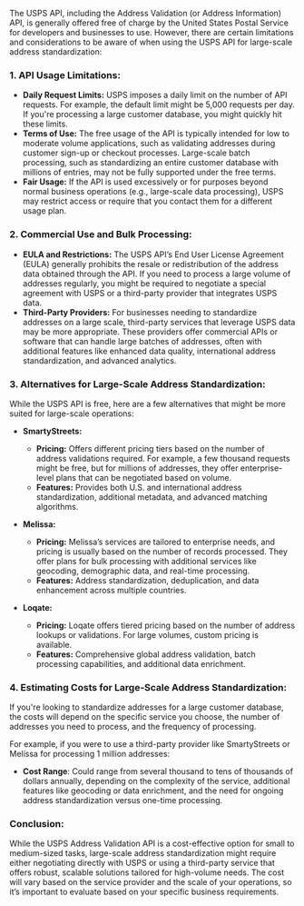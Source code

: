 The USPS API, including the Address Validation (or Address Information) API, is generally offered free of charge by the United States Postal Service for developers and businesses to use. However, there are certain limitations and considerations to be aware of when using the USPS API for large-scale address standardization:

### **1. API Usage Limitations:**
- **Daily Request Limits:** USPS imposes a daily limit on the number of API requests. For example, the default limit might be 5,000 requests per day. If you're processing a large customer database, you might quickly hit these limits.
- **Terms of Use:** The free usage of the API is typically intended for low to moderate volume applications, such as validating addresses during customer sign-up or checkout processes. Large-scale batch processing, such as standardizing an entire customer database with millions of entries, may not be fully supported under the free terms.
- **Fair Usage:** If the API is used excessively or for purposes beyond normal business operations (e.g., large-scale data processing), USPS may restrict access or require that you contact them for a different usage plan.

### **2. Commercial Use and Bulk Processing:**
- **EULA and Restrictions:** The USPS API’s End User License Agreement (EULA) generally prohibits the resale or redistribution of the address data obtained through the API. If you need to process a large volume of addresses regularly, you might be required to negotiate a special agreement with USPS or a third-party provider that integrates USPS data.
- **Third-Party Providers:** For businesses needing to standardize addresses on a large scale, third-party services that leverage USPS data may be more appropriate. These providers offer commercial APIs or software that can handle large batches of addresses, often with additional features like enhanced data quality, international address standardization, and advanced analytics.

### **3. Alternatives for Large-Scale Address Standardization:**
While the USPS API is free, here are a few alternatives that might be more suited for large-scale operations:

- **SmartyStreets:**
  - **Pricing:** Offers different pricing tiers based on the number of address validations required. For example, a few thousand requests might be free, but for millions of addresses, they offer enterprise-level plans that can be negotiated based on volume.
  - **Features:** Provides both U.S. and international address standardization, additional metadata, and advanced matching algorithms.

- **Melissa:**
  - **Pricing:** Melissa’s services are tailored to enterprise needs, and pricing is usually based on the number of records processed. They offer plans for bulk processing with additional services like geocoding, demographic data, and real-time processing.
  - **Features:** Address standardization, deduplication, and data enhancement across multiple countries.

- **Loqate:**
  - **Pricing:** Loqate offers tiered pricing based on the number of address lookups or validations. For large volumes, custom pricing is available.
  - **Features:** Comprehensive global address validation, batch processing capabilities, and additional data enrichment.

### **4. Estimating Costs for Large-Scale Address Standardization:**
If you're looking to standardize addresses for a large customer database, the costs will depend on the specific service you choose, the number of addresses you need to process, and the frequency of processing. 

For example, if you were to use a third-party provider like SmartyStreets or Melissa for processing 1 million addresses:

- **Cost Range**: Could range from several thousand to tens of thousands of dollars annually, depending on the complexity of the service, additional features like geocoding or data enrichment, and the need for ongoing address standardization versus one-time processing.

### **Conclusion:**
While the USPS Address Validation API is a cost-effective option for small to medium-sized tasks, large-scale address standardization might require either negotiating directly with USPS or using a third-party service that offers robust, scalable solutions tailored for high-volume needs. The cost will vary based on the service provider and the scale of your operations, so it’s important to evaluate based on your specific business requirements.
